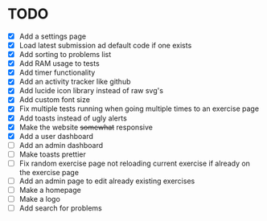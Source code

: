 # TODO

- [x] Add a settings page
- [x] Load latest submission ad default code if one exists
- [x] Add sorting to problems list
- [x] Add RAM usage to tests
- [x] Add timer functionality
- [x] Add an activity tracker like github
- [x] Add lucide icon library instead of raw svg's
- [x] Add custom font size
- [x] Fix multiple tests running when going multiple times to an exercise page
- [x] Add toasts instead of ugly alerts
- [x] Make the website ~~somewhat~~ responsive
- [x] Add a user dashboard
- [ ] Add an admin dashboard
- [ ] Make toasts prettier
- [ ] Fix random exercise page not reloading current exercise if already on the exercise page
- [ ] Add an admin page to edit already existing exercises
- [ ] Make a homepage
- [ ] Make a logo
- [ ] Add search for problems
